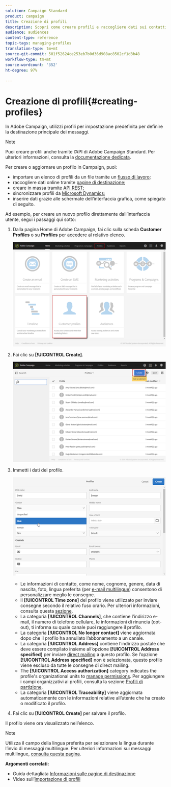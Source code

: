 ```yaml
---
solution: Campaign Standard
product: campaign
title: Creazione di profili
description: Scopri come creare profili e raccogliere dati sui contatti tramite API, funzionalità di importazione, acquisizione online, aggiornamenti automatici o manuali.
audience: audiences
content-type: reference
topic-tags: managing-profiles
translation-type: tm+mt
source-git-commit: 501f52624ce253eb7b0d36d908ac8502cf1d3b48
workflow-type: tm+mt
source-wordcount: '352'
ht-degree: 97%

---
```



# Creazione di profili{#creating-profiles}

In Adobe Campaign, utilizzi profili per impostazione predefinita per definire la destinazione principale dei messaggi.

>[!NOTE]
>
>Puoi creare profili anche tramite l’API di Adobe Campaign Standard. Per ulteriori informazioni, consulta la [documentazione dedicata](../../api/using/creating-profiles.md).

Per creare o aggiornare un profilo in Campaign, puoi:

* importare un elenco di profili da un file tramite un [flusso di lavoro](../../automating/using/creating-import-workflow-templates.md);
* raccogliere dati online tramite [pagine di destinazione](../../channels/using/getting-started-with-landing-pages.md);
* creare in massa tramite [API REST](../../api/using/get-started-apis.md);
* sincronizzare profili da [Microsoft Dynamics](../../integrating/using/working-with-campaign-standard-and-microsoft-dynamics-365.md);
* inserire dati grazie alle schermate dell’interfaccia grafica, come spiegato di seguito.

Ad esempio, per creare un nuovo profilo direttamente dall’interfaccia utente, segui i passaggi qui sotto:

1. Dalla pagina Home di Adobe Campaign, fai clic sulla scheda **Customer Profiles** o su **Profiles** per accedere al relativo elenco.

   ![](assets/profile_creation_1.png)

1. Fai clic su **[!UICONTROL Create]**.

   ![](assets/profile_creation.png)

1. Immetti i dati del profilo.

   ![](assets/profile_creation1.png)

   * Le informazioni di contatto, come nome, cognome, genere, data di nascita, foto, lingua preferita (per [e-mail multilingue](../../channels/using/creating-a-multilingual-email.md)) consentono di personalizzare meglio le consegne.
   * Il **[!UICONTROL Time zone]** del profilo viene utilizzato per inviare consegne secondo il relativo fuso orario. Per ulteriori informazioni, consulta questa [sezione](../../sending/using/sending-messages-at-the-recipient-s-time-zone.md).
   * La categoria **[!UICONTROL Channels]**, che contiene l’indirizzo e-mail, il numero di telefono cellulare, le informazioni di rinuncia (opt-out), ti informa su quale canale puoi raggiungere il profilo.
   * La categoria **[!UICONTROL No longer contact]** viene aggiornata dopo che il profilo ha annullato l’abbonamento a un canale.
   * La categoria **[!UICONTROL Address]** contiene l’indirizzo postale che deve essere compilato insieme all’opzione **[!UICONTROL Address specified]** per inviare [direct mailing](../../channels/using/about-direct-mail.md) a questo profilo. Se l’opzione **[!UICONTROL Address specified]** non è selezionata, questo profilo viene escluso da tutte le consegne di direct mailing.
   * The **[!UICONTROL Access authorization]** category indicates the profile&#39;s organizational units to [manage permissions](../../administration/using/about-access-management.md). Per aggiungere i campi organizzativi ai profili, consulta la sezione [Profili di partizione](../../administration/using/organizational-units.md#partitioning-profiles).
   * La categoria **[!UICONTROL Traceability]** viene aggiornata automaticamente con le informazioni relative all’utente che ha creato o modificato il profilo.

1. Fai clic su **[!UICONTROL Create]** per salvare il profilo.

Il profilo viene ora visualizzato nell’elenco.

>[!NOTE]
>Utilizza il campo della lingua preferita per selezionare la lingua durante l’invio di messaggi multilingue. Per ulteriori informazioni sui messaggi multilingue, [consulta questa pagina](../../channels/using/creating-a-multilingual-email.md).

**Argomenti correlati:**

* Guida dettagliata [Informazioni sulle pagine di destinazione](../../channels/using/getting-started-with-landing-pages.md)
* Video sull’[importazione di profili](https://video.tv.adobe.com/v/24993?captions=ita)
